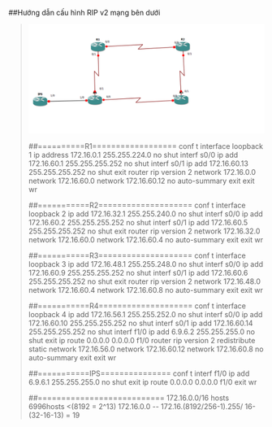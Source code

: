 ##Hướng dẫn cấu hình RIP v2 mạng bên dưới
>
>![Settings Window](https://raw.githubusercontent.com/lemin2601/CCNA-GNS3/master/RIP-v2/screenshot.png)
>
>##==========R1==================
>conf t
>interface loopback 1
>ip address 172.16.0.1 255.255.224.0
>no shut
>interf s0/0
>ip add 172.16.60.1 255.255.255.252
>no shut
>interf s0/1
>ip add 172.16.60.13 255.255.255.252
>no shut
>exit
>router rip
>version 2
>network 172.16.0.0
>network 172.16.60.0
>network 172.16.60.12
>no auto-summary
>exit
>exit
>wr
>
>##===========R2====================
>conf t
>interface loopback 2
>ip add 172.16.32.1 255.255.240.0
>no shut
>interf s0/0
>ip add 172.16.60.2 255.255.255.252
>no shut
>interf s0/1
>ip add 172.16.60.5 255.255.255.252
>no shut
>exit
>router rip
>version 2
>network 172.16.32.0
>network 172.16.60.0
>network 172.16.60.4
>no auto-summary
>exit
>exit
>wr
>
>##===========R3====================
>conf t
>interface loopback 3
>ip add 172.16.48.1 255.255.248.0
>no shut
>interf s0/0
>ip add 172.16.60.9 255.255.255.252
>no shut
>interf s0/1
>ip add 172.16.60.6 255.255.255.252
>no shut
>exit
>router rip
>version 2
>network 172.16.48.0
>network 172.16.60.4
>network 172.16.60.8
>no auto-summary
>exit
>exit
>wr
>
>##===========R4====================
>conf t
>interface loopback 4
>ip add 172.16.56.1 255.255.252.0
>no shut
>interf s0/0
>ip add 172.16.60.10 255.255.255.252
>no shut
>interf s0/1
>ip add 172.16.60.14 255.255.255.252
>no shut
>interf f1/0
>ip add 6.9.6.2 255.255.255.0
>no shut
>exit
>ip route 0.0.0.0 0.0.0.0 f1/0
>router rip
>version 2
>redistribute static
>network 172.16.56.0
>network 172.16.60.12
>network 172.16.60.8
>no auto-summary
>exit
>exit
>wr
>
>##===========IPS===============
>conf t
>interf f1/0
>ip add 6.9.6.1 255.255.255.0
>no shut
>exit
>ip route 0.0.0.0 0.0.0.0 f1/0
>exit
>wr
>
>
>##===========================
>172.16.0.0/16
>hosts 6996hosts <(8192 = 2^13)
>172.16.0.0 -- 172.16.(8192/256-1).255/ 16-(32-16-13) = 19 
>
>
>